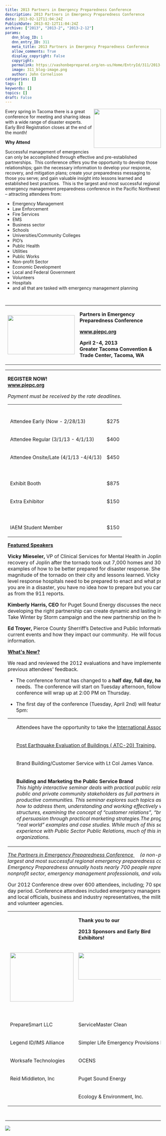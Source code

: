```yaml
---
title: 2013 Partners in Emergency Preparedness Conference
description: 2013 Partners in Emergency Preparedness Conference
date: 2013-02-12T11:04:24Z
PublishDate: 2013-02-12T11:04:24Z
archive: ["2013", "2013-2", "2013-2-12"]
params:
   dnn_blog_ID: 1
   dnn_entry_ID: 311
   meta_title: 2013 Partners in Emergency Preparedness Conference
   allow_comments: True
   display_copyright: False
   copyright: 
   permalink: https://vashonbeprepared.org/en-us/Home/EntryId/311/2013-Partners-in-Emergency-Preparedness-Conference
   image: 311_blog-image.png
   author: John Cornelison
categories: []
tags: []
keywords: []
topics: []
draft: False
---
```


<p><img style="margin: 0px 0px 5px 5px; display: inline; float: right" border="0" align="right" src="http://confblast.wsu.edu/eNewsletterPro/uploadedimages/000001/2013-Logo-Med.gif" width="217" height="126" /></p>  <p>Every spring in Tacoma there is a great conference for meeting and sharing ideas with a wide range of disaster experts. Early Bird Registration closes at the end of the month!</p>  <p><b>Why Attend</b></p>  <p>Successful management of emergencies can only be accomplished through effective and pre-established partnerships.&#160; This conference offers you the opportunity to develop those relationships; gain the necessary information to develop your response, recovery, and mitigation plans; create your preparedness messaging to those you serve; and gain valuable insight into lessons learned and established best practices.&#160; This is the largest and most successful regional emergency management preparedness conference in the Pacific Northwest – attracting attendees from:</p>  <ul>   <li>Emergency Management </li>    <li>Law Enforcement </li>    <li>Fire Services </li>    <li>EMS </li>    <li>Business sector </li>    <li>Schools </li>    <li>Universities/Community Colleges </li>    <li>PIO’s </li>    <li>Public Health </li>    <li>Utilities </li>    <li>Public Works </li>    <li>Non-profit Sector </li>    <li>Economic Development </li>    <li>Local and Federal Government </li>    <li>Volunteers </li>    <li>Hospitals </li>    <li>and all that are tasked with emergency management planning </li> </ul>  <p>&#160;</p>  <p>   <table border="0" cellpadding="0"><tbody>       <tr>         <td>           <p><img border="0" src="http://confblast.wsu.edu/eNewsletterPro/uploadedimages/000001/2013-Logo-Med.gif" width="217" height="126" /></p>         </td>          <td>           <p><strong>Partners in Emergency Preparedness Conference&#160; </strong></p>            <p><b><a href="http://confblast.wsu.edu/enewsletterpro/t.aspx?S=1&amp;ID=210&amp;NL=28&amp;N=233&amp;SI=26769&amp;URL=http%3a%2f%2fwww.piepc.org%2f">www.piepc.org </a></b></p>            <p><strong>April 2-4, 2013</strong><b>                <br /><strong>Greater Tacoma Convention &amp; Trade Center, Tacoma, WA</strong><strong> </strong></b></p>         </td>       </tr>     </tbody></table>    <table border="0" cellspacing="5" cellpadding="0"><tbody>       <tr>         <td>           <p><strong>REGISTER NOW!</strong><b>                <br /><strong><a href="http://confblast.wsu.edu/enewsletterpro/t.aspx?S=1&amp;ID=210&amp;NL=28&amp;N=233&amp;SI=26769&amp;URL=http%3a%2f%2fwww.piepc.org%2f">www.piepc.org </a></strong></b></p>            <p><em>Payment must be received by the rate deadlines.</em>               <table border="0" cellpadding="0"><tbody>                 <tr>                   <td>&nbsp;</td>                    <td>&nbsp;</td>                 </tr>                  <tr>                   <td>                     <p>Attendee Early (Now - 2/28/13) </p>                   </td>                    <td>                     <p>$275 </p>                   </td>                 </tr>                  <tr>                   <td>                     <p>Attendee Regular (3/1/13 - 4/1/13) </p>                   </td>                    <td>                     <p>$400 </p>                   </td>                 </tr>                  <tr>                   <td>                     <p>Attendee Onsite/Late (4/1/13 -4/4/13) </p>                   </td>                    <td>                     <p>$450 </p>                   </td>                 </tr>                  <tr>                   <td>&nbsp;</td>                    <td>&nbsp;</td>                 </tr>                  <tr>                   <td>                     <p>Exhibit Booth </p>                   </td>                    <td>                     <p>$875 </p>                   </td>                 </tr>                  <tr>                   <td>                     <p>Extra Exhibitor </p>                   </td>                    <td>                     <p>$150 </p>                   </td>                 </tr>                  <tr>                   <td>&nbsp;</td>                    <td>&nbsp;</td>                 </tr>                  <tr>                   <td>                     <p>IAEM Student Member </p>                   </td>                    <td>                     <p>$150 </p>                   </td>                 </tr>               </tbody></table>           </p>            <p><strong><u>Featured Speakers</u></strong><u> </u></p>            <p><strong>Vicky Mieseler,</strong> VP of Clinical Services for Mental Health in Joplin, Missouri. She played a key role in the recovery of Joplin after the tornado took out 7,000 homes and 300 businesses. Vicky provides real life examples of how to be better prepared for disaster response. She will talk first-hand about their plan, show the magnitude of the tornado on their city and lessons learned. Vicky zeroes in on what are the pieces of a multi-level response hospitals need to be prepared to enact and what programs were most successful and why. Until you are in a disaster, you have no idea how to prepare but you can learn a lot from others' experiences as well as from the 911 reports. </p>            <p><strong>Kimberly Harris, CEO</strong> for Puget Sound Energy discusses the necessity of public-private partnerships and how developing the right partnership can create dynamic and lasting impacts. Kimberly will discuss PSE’s successful Take Winter by Storm campaign and the new partnership on the horizon with the American Red Cross. </p>            <p><strong>Ed Troyer, </strong>Pierce County Sherriff’s Detective and Public Information Officer. Detective Troyer will speak on local current events and how they impact our community.&#160; He will focus on using social media to relay and obtain information. </p>            <p><strong><u>What's New? </u></strong></p>            <p>We read and reviewed the 2012 evaluations and have implemented changes to the conference based on previous attendees' feedback.&#160;&#160;&#160; </p>            <ul>             <li>The conference format has changed to a <strong>half day, full day, half day</strong> format to accommodate your travel needs.&#160; The conference will start on Tuesday afternoon, followed by a full day on Wednesday.&#160; The conference will wrap up at 2:00 PM on Thursday. </li>           </ul>            <ul>             <li>The first day of the conference (Tuesday, April 2nd) will feature the following special workshops from 1pm - 5pm:&#160; </li>           </ul>            <table border="0" cellpadding="0"><tbody>               <tr>                 <td>&nbsp;</td>                  <td>                   <p>Attendees have the opportunity to take the <a href="http://confblast.wsu.edu/enewsletterpro/t.aspx?S=1&amp;ID=210&amp;NL=28&amp;N=233&amp;SI=26769&amp;URL=http%3a%2f%2fwww.iaem.com%2f">International Association of Emergency Managers</a> CEM Exam. </p>                 </td>               </tr>                <tr>                 <td>&nbsp;</td>                  <td>                   <p><a href="http://confblast.wsu.edu/enewsletterpro/t.aspx?S=1&amp;ID=210&amp;NL=28&amp;N=233&amp;SI=26769&amp;URL=http%3a%2f%2fwww.aiaseattle.org%2fnode%2f4399">Post Earthquake Evaluation of Buildings ( ATC-20) Training. </a></p>                 </td>               </tr>                <tr>                 <td>&nbsp;</td>                  <td>                   <p>Brand Building/Customer Service with Lt Col James Vance. </p>                 </td>               </tr>                <tr>                 <td>&nbsp;</td>                  <td>                   <p><strong>Building and Marketing the Public Service Brand</strong>                       <br /><em>This highly interactive seminar deals with practical public relations strategies as a means of enlisting public and private community stakeholders as full partners in the fight to provide safe, secure and mutually productive communities. This seminar explores such topics as internal and external cultural barriers and how to address them, understanding and working effectively with the community and business power structures, examining the concept of “customer relations”, “brand” placement/development, and elements of persuasion through practical marketing strategies.The program is enhanced through the use of concrete “real world” examples and case studies. While much of this seminar is based on LtCol James Vance's experience with Public Sector Public Relations, much of this information is equally applicable to all organizations.</em></p>                 </td>               </tr>             </tbody></table>            <p><em><a href="http://confblast.wsu.edu/enewsletterpro/t.aspx?S=1&amp;ID=210&amp;NL=28&amp;N=233&amp;SI=26769&amp;URL=http%3a%2f%2fwww.piepc.org%2f">The Partners in Emergency Preparedness Conference </a>&#160;&#160;&#160; (a non-profit 501(c)3 charitable organization) is the largest and most successful regional emergency preparedness conference in the Pacific Northwest. Partners in Emergency Preparedness annually hosts nearly 700 people representing business, schools, government, the nonprofit sector, emergency management professionals, and volunteer organizations. </em></p>            <p>Our 2012 Conference drew over 600 attendees, including; 70 speakers, and more than 30 vendors over a two-day period. Conference attendees included emergency managers (international, local, state, and federal), state and local officials, business and industry representatives, the military reserve and National Guard, public utilities, and volunteer agencies.&#160; <strong></strong>              <table border="0" cellpadding="0"><tbody>                 <tr>                   <td>&nbsp;</td>                    <td valign="top">                     <p><strong>Thank you to our </strong></p>                      <p><strong>2013 Sponsors and Early Bird Exhibitors!</strong></p>                   </td>                    <td valign="top">&nbsp;</td>                 </tr>                  <tr>                   <td valign="top">                     <p><img border="0" src="http://confblast.wsu.edu/eNewsletterPro/uploadedimages/000001/SPU%20logo.gif" width="205" height="158" /></p>                   </td>                    <td valign="top">                     <p><img border="0" src="http://confblast.wsu.edu/eNewsletterPro/uploadedimages/000001/PBC_logo_color.jpg" width="314" height="87" /></p>                   </td>                    <td valign="top">                     <p><img border="0" src="http://confblast.wsu.edu/eNewsletterPro/uploadedimages/000001/2011PSEcolorVertical_StdDark_CMYK.JPG" width="280" height="136" /></p>                   </td>                 </tr>                  <tr>                   <td valign="top">&nbsp;</td>                    <td valign="top">&nbsp;</td>                    <td>&nbsp;</td>                 </tr>                  <tr>                   <td valign="top">                     <p>PrepareSmart LLC</p>                   </td>                    <td valign="top">                     <p>ServiceMaster Clean</p>                   </td>                    <td valign="top">                     <p>Alster Communications, LLC</p>                   </td>                 </tr>                  <tr>                   <td valign="top">                     <p>Legend ID/IMS Alliance</p>                   </td>                    <td valign="top">                     <p>Simpler Life Emergency Provisions Inc. </p>                   </td>                    <td valign="top">                     <p>Emergency Preparedness Services </p>                   </td>                 </tr>                  <tr>                   <td valign="top">                     <p>Worksafe Technologies </p>                   </td>                    <td valign="top">                     <p>OCENS </p>                   </td>                    <td valign="top">                     <p>Shelf Reliance - Thrive Foods </p>                   </td>                 </tr>                  <tr>                   <td valign="top">                     <p>Reid Middleton, Inc </p>                   </td>                    <td valign="top">                     <p>Puget Sound Energy </p>                   </td>                    <td valign="top">                     <p>ProPac </p>                   </td>                 </tr>                  <tr>                   <td valign="top">&nbsp;</td>                    <td valign="top">                     <p>Ecology &amp; Environment, Inc.</p>                   </td>                    <td valign="top">&nbsp;</td>                 </tr>               </tbody></table>           </p>         </td>       </tr>        <tr>         <td>&nbsp;</td>       </tr>     </tbody></table> </p>  <p><img border="0" src="http://portal.mxlogic.com/images/transparent.gif" /></p>
